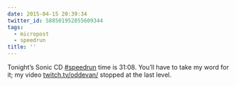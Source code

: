 ```yaml
---
date: 2015-04-15 20:39:34
twitter_id: 588501952855609344
tags:
  - micropost
  - speedrun
title: ''
---
```


Tonight’s Sonic CD [#speedrun](https://twitter.com/hashtag/speedrun) time is 31:08. You’ll have to take my word for it; my video [twitch.tv/oddevan/](http://twitch.tv/oddevan/) stopped at the last level.
